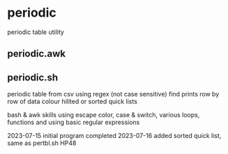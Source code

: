 # periodic
periodic table utility

periodic.awk
--------------------------------------------------------------------------------

periodic.sh
--------------------------------------------------------------------------------
periodic table from csv using regex (not case sensitive) find
prints row by row of data colour hilited
or sorted quick lists

bash & awk skills
using escape color, case & switch, various loops, functions
and using basic regular expressions

2023-07-15 initial program completed
2023-07-16 added sorted quick list, same as pertbl.sh HP48

